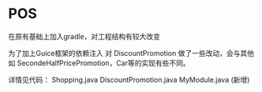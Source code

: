 POS
===
在原有基础上加入gradle，对工程结构有较大改变

为了加上Guice框架的依赖注入
对 DiscountPromotion 做了一些改动，会与其他如 SecondeHalfPricePromotion，Car等的实现有些不同。

详情见代码：
Shopping.java
DiscountPromotion.java
MyModule.java (新增)
